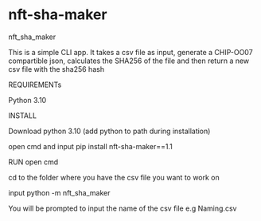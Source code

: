 # nft-sha-maker
nft_sha_maker

This is a simple CLI app. It takes a csv file as input, generate a CHIP-OO07 compartible json, calculates the SHA256 of the file and then return a new csv file with the sha256 hash 


REQUIREMENTs

Python 3.10

INSTALL

Download python 3.10 (add python to path during installation)

open cmd and input pip install nft-sha-maker==1.1

RUN
open cmd

cd to the folder where you have the csv file you want to work on

input python -m nft_sha_maker

You will be prompted to input the name of the csv file e.g Naming.csv
